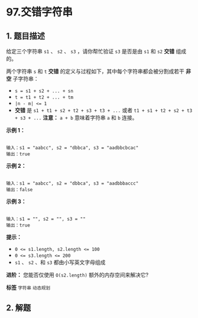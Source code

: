 # 97.交错字符串

## 1. 题目描述

给定三个字符串 `s1` 、 `s2` 、 `s3` ，请你帮忙验证 `s3` 是否是由 `s1` 和 `s2`  **交错** 组成的。

两个字符串 `s` 和 `t` **交错** 的定义与过程如下，其中每个字符串都会被分割成若干 **非空** 子字符串：
-  `s = s1 + s2 + ... + sn` 
-  `t = t1 + t2 + ... + tm` 
-  `|n - m| <= 1` 
-  **交错** 是 `s1 + t1 + s2 + t2 + s3 + t3 + ...` 或者 `t1 + s1 + t2 + s2 + t3 + s3 + ...` 
 **注意：** `a + b` 意味着字符串 `a` 和 `b` 连接。

 

 **示例 1：** 
<img alt="" src="https://assets.leetcode.com/uploads/2020/09/02/interleave.jpg" />
```

输入：s1 = "aabcc", s2 = "dbbca", s3 = "aadbbcbcac"
输出：true

```
 **示例 2：** 

```

输入：s1 = "aabcc", s2 = "dbbca", s3 = "aadbbbaccc"
输出：false

```
 **示例 3：** 

```

输入：s1 = "", s2 = "", s3 = ""
输出：true

```
 

 **提示：** 
-  `0 <= s1.length, s2.length <= 100` 
-  `0 <= s3.length <= 200` 
-  `s1` 、 `s2` 、和 `s3` 都由小写英文字母组成
 

 **进阶：** 您能否仅使用 `O(s2.length)` 额外的内存空间来解决它?

 
**标签**
`字符串` `动态规划` 


## 2. 解题

